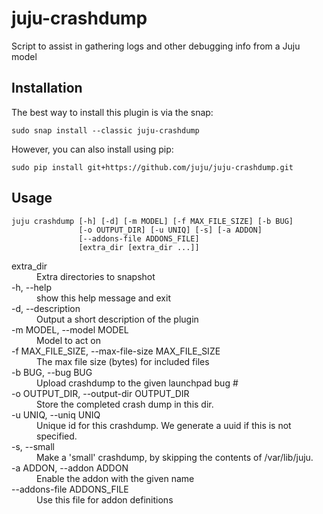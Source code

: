 # juju-crashdump

Script to assist in gathering logs and other debugging info from a Juju model

## Installation

The best way to install this plugin is via the snap:

```
sudo snap install --classic juju-crashdump
```

However, you can also install using pip:

```
sudo pip install git+https://github.com/juju/juju-crashdump.git
```


## Usage

```
juju crashdump [-h] [-d] [-m MODEL] [-f MAX_FILE_SIZE] [-b BUG]
               [-o OUTPUT_DIR] [-u UNIQ] [-s] [-a ADDON]
               [--addons-file ADDONS_FILE]
               [extra_dir [extra_dir ...]]
```

<dl>
<dt>extra_dir</dt>
<dd>Extra directories to snapshot</dd>
<dt>-h, --help</dt>
<dd>show this help message and exit</dd>
<dt>-d, --description</dt>
<dd>Output a short description of the plugin</dd>
<dt>-m MODEL, --model MODEL</dt>
<dd>Model to act on</dd>
<dt>-f MAX_FILE_SIZE, --max-file-size MAX_FILE_SIZE</dt>
<dd>The max file size (bytes) for included files</dd>
<dt>-b BUG, --bug BUG</dt>
<dd>Upload crashdump to the given launchpad bug #</dd>
<dt>-o OUTPUT_DIR, --output-dir OUTPUT_DIR</dt>
<dd>Store the completed crash dump in this dir.</dd>
<dt>-u UNIQ, --uniq UNIQ</dt>
<dd>Unique id for this crashdump. We generate a uuid if this is not specified.</dd>
<dt>-s, --small</dt>
<dd>Make a 'small' crashdump, by skipping the contents of /var/lib/juju.</dd>
<dt>-a ADDON, --addon ADDON</dt>
<dd>Enable the addon with the given name</dd>
<dt>--addons-file ADDONS_FILE</dt>
<dd>Use this file for addon definitions</dd>
</dl>
